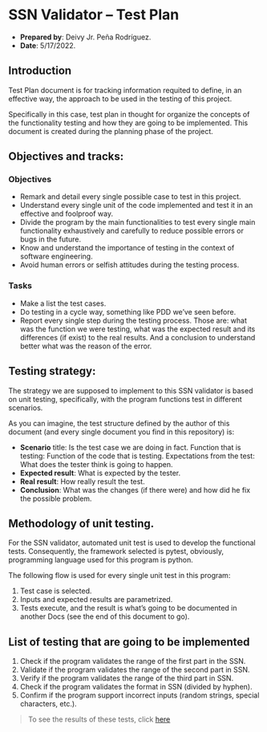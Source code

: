# **SSN Validator – Test Plan**
- **Prepared by**: Deivy Jr. Peña Rodríguez.
- **Date**: 5/17/2022.
## **Introduction**
Test Plan document is for tracking information requited to define, in an effective way, the approach to be used in the testing of this project. 

Specifically in this case, test plan in thought for organize the concepts of the functionality testing and how they are going to be implemented. This document is created during the planning phase of the project.
## **Objectives and tracks**:
### **Objectives**
* Remark and detail every single possible case to test in this project.
* Understand every single unit of the code implemented and test it in an effective and foolproof way.
* Divide the program by the main functionalities to test every single main functionality exhaustively and carefully to reduce possible errors or bugs in the future.
* Know and understand the importance of testing in the context of software engineering.
* Avoid human errors or selfish attitudes during the testing process.
### **Tasks**
* Make a list the test cases.
* Do testing in a cycle way, something like PDD we’ve seen before.
* Report every single step during the testing process. Those are: what was the function we were testing, what was the expected result and its differences (if exist) to the real results. And a conclusion to understand better what was the reason of the error.
## **Testing strategy**:
The strategy we are supposed to implement to this SSN validator is based on unit testing, specifically, with the program functions test in different scenarios. 

As you can imagine, the test structure defined by the author of this document (and every single document you find in this repository) is:
* **Scenario** title: Is the test case we are doing in fact.
Function that is testing: Function of the code that is testing.
Expectations from the test: What does the tester think is going to happen.
* **Expected result**: What is expected by the tester.
* **Real result**: How really result the test.
* **Conclusion**: What was the changes (if there were) and how did he fix the possible problem.
## **Methodology of unit testing**.
For the SSN validator, automated unit test is used to develop the functional tests. Consequently, the framework selected is pytest, obviously, programming language used for this program is python. 

The following flow is used for every single unit test in this program: 
1. Test case is selected.
2. Inputs and expected results are parametrized. 
3. Tests execute, and the result is what’s going to be documented in another Docs (see the end of this document to go).

## **List of testing that are going to be implemented**
1. Check if the program validates the range of the first part in the SSN.
2. Validate if the program validates the range of the second part in SSN.
3. Verify if the program validates the range of the third part in SSN.
4. Check if the program validates the format in SSN (divided by hyphen).
5. Confirm if the program support incorrect inputs (random strings, special characters, etc.).

> To see the results of these tests, click [here](/Docs/TestsResults.md)
